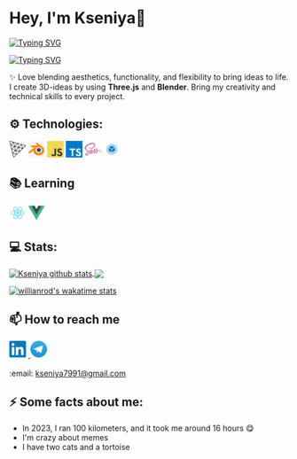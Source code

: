 # Hey, I'm Kseniya👋
[![Typing SVG](https://readme-typing-svg.demolab.com?font=Fira+Code&weight=600&size=23&duration=2000&pause=10000&color=2C89F7&repeat=false&random=false&width=500&lines=I'm+a+Creative+Frontend+Developer)](https://git.io/typing-svg)

[![Typing SVG](https://readme-typing-svg.demolab.com?font=Fira+Code&weight=600&size=21&duration=3000&pause=2000&color=24DC18&random=false&width=500&height=30&lines=Now+I'm+open+to+work)](https://git.io/typing-svg)

:sparkles: Love blending aesthetics, functionality, and flexibility to bring ideas to life. I create 3D-ideas by using **Three.js** and **Blender**. Bring my creativity and technical skills to every project. 

## ⚙ Technologies:  
<code><img height="30" src="threedotjs-color.svg"></code>
<code><img height="30" src="blender.png"></code>
<code><img height="30" src="https://raw.githubusercontent.com/github/explore/80688e429a7d4ef2fca1e82350fe8e3517d3494d/topics/javascript/javascript.png"></code>
<code><img height="30" src="https://raw.githubusercontent.com/github/explore/80688e429a7d4ef2fca1e82350fe8e3517d3494d/topics/typescript/typescript.png"></code>
<code><img height="30" src="https://raw.githubusercontent.com/github/explore/80688e429a7d4ef2fca1e82350fe8e3517d3494d/topics/sass/sass.png"></code>
<code><img height="30" src="https://raw.githubusercontent.com/github/explore/80688e429a7d4ef2fca1e82350fe8e3517d3494d/topics/webpack/webpack.png"></code>

##  :books: Learning
<code><img height="30" src="https://raw.githubusercontent.com/github/explore/80688e429a7d4ef2fca1e82350fe8e3517d3494d/topics/react/react.png"></code>
<code><img height="30" src="https://raw.githubusercontent.com/github/explore/80688e429a7d4ef2fca1e82350fe8e3517d3494d/topics/vue/vue.png"></code>

## :computer: Stats:  

<a href="https://github.com/anuraghazra/github-readme-stats">
  <img align="center" src="https://github-readme-stats.vercel.app/api?username=kseniya7991&show_icons=true&theme=cobalt" alt="Kseniya github stats"/>
</a>
<a href="https://github.com/anuraghazra/github-readme-stats">
  <img align="center" src="https://github-readme-stats.vercel.app/api/top-langs/?username=kseniya7991&layout=compact&theme=cobalt" />
</a>

[![willianrod's wakatime stats](https://github-readme-stats.vercel.app/api/wakatime?username=kseniya7991&theme=cobalt)](https://github.com/anuraghazra/github-readme-stats)

## :mailbox: How to reach me
<a href="https://www.linkedin.com/in/kseniya-s-907594201/" target="_blank">
<img src="linkedin.png" with="30" height="30" alt="linkedin" />
</a>
<a href="https://t.me/shrekonly" target="_blank">
<img src="telegram.webp" with="30" height="30" alt="telegram" />
</a>
<br/><br/>
:email: <a href="mailto:kseniya7991@gmail.com" target="_blank">
kseniya7991@gmail.com
</a>

## :zap: Some facts about me:  
- In 2023, I ran 100 kilometers, and it took me around 16 hours :yum:
- I'm crazy about memes
- I have two cats and a tortoise


